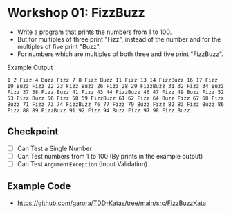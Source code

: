 # Workshop 01: FizzBuzz

- Write a program that prints the numbers from 1 to 100. 
- But for multiples of three print "Fizz", instead of the number and for the multiples of five print "Buzz".
- For numbers which are multiples of both
  three and five print "FizzBuzz".

Example Output

```
1 2 Fizz 4 Buzz Fizz 7 8 Fizz Buzz 11 Fizz 13 14 FizzBuzz 16 17 Fizz 19 Buzz Fizz 22 23 Fizz Buzz 26 Fizz 28 29 FizzBuzz 31 32 Fizz 34 Buzz Fizz 37 38 Fizz Buzz 41 Fizz 43 44 FizzBuzz 46 47 Fizz 49 Buzz Fizz 52 53 Fizz Buzz 56 Fizz 58 59 FizzBuzz 61 62 Fizz 64 Buzz Fizz 67 68 Fizz Buzz 71 Fizz 73 74 FizzBuzz 76 77 Fizz 79 Buzz Fizz 82 83 Fizz Buzz 86 Fizz 88 89 FizzBuzz 91 92 Fizz 94 Buzz Fizz 97 98 Fizz Buzz
```

## Checkpoint
- [ ] Can Test a Single Number
- [ ] Can Test numbers from 1 to 100 (By prints in the example output)
- [ ] Can Test `ArgumentException` (Input Validation)
 
## Example Code

- https://github.com/garora/TDD-Katas/tree/main/src/FizzBuzzKata